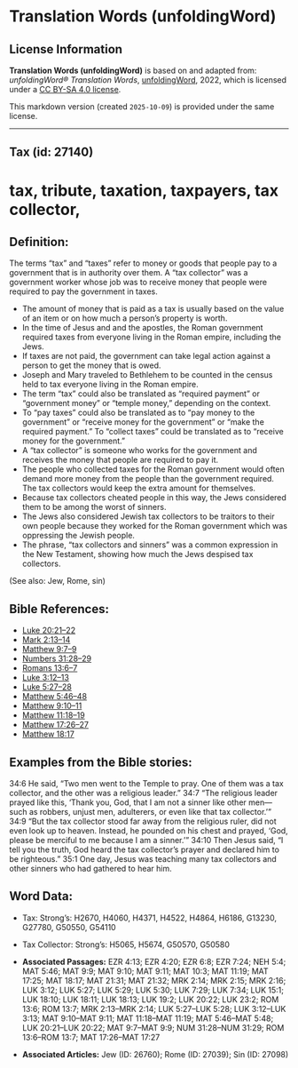 # Translation Words (unfoldingWord)

## License Information

**Translation Words (unfoldingWord)** is based on and adapted from: _unfoldingWord® Translation Words_, [unfoldingWord](https://unfoldingword.org/utw), 2022, which is licensed under a [CC BY-SA 4.0 license](https://creativecommons.org/licenses/by-sa/4.0/legalcode.en).

This markdown version (created `2025-10-09`) is provided under the same license.



--------------------------------

## Tax (id: 27140)

tax, tribute, taxation, taxpayers, tax collector,
=================================================

Definition:
-----------

The terms “tax” and “taxes” refer to money or goods that people pay to a government that is in authority over them. A “tax collector” was a government worker whose job was to receive money that people were required to pay the government in taxes.

* The amount of money that is paid as a tax is usually based on the value of an item or on how much a person’s property is worth.
* In the time of Jesus and and the apostles, the Roman government required taxes from everyone living in the Roman empire, including the Jews.
* If taxes are not paid, the government can take legal action against a person to get the money that is owed.
* Joseph and Mary traveled to Bethlehem to be counted in the census held to tax everyone living in the Roman empire.
* The term “tax” could also be translated as “required payment” or “government money” or “temple money,” depending on the context.
* To “pay taxes” could also be translated as to “pay money to the government” or “receive money for the government” or “make the required payment.” To “collect taxes” could be translated as to “receive money for the government.”
* A “tax collector” is someone who works for the government and receives the money that people are required to pay it.
* The people who collected taxes for the Roman government would often demand more money from the people than the government required. The tax collectors would keep the extra amount for themselves.
* Because tax collectors cheated people in this way, the Jews considered them to be among the worst of sinners.
* The Jews also considered Jewish tax collectors to be traitors to their own people because they worked for the Roman government which was oppressing the Jewish people.
* The phrase, “tax collectors and sinners” was a common expression in the New Testament, showing how much the Jews despised tax collectors.

(See also: Jew, Rome, sin)

Bible References:
-----------------

* [Luke 20:21–22](https://ref.ly/Luke20:21-Luke20:22)
* [Mark 2:13–14](https://ref.ly/Mark2:13-Mark2:14)
* [Matthew 9:7–9](https://ref.ly/Matt9:7-Matt9:9)
* [Numbers 31:28–29](https://ref.ly/Num31:28-Num31:29)
* [Romans 13:6–7](https://ref.ly/Rom13:6-Rom13:7)
* [Luke 3:12–13](https://ref.ly/Luke3:12-Luke3:13)
* [Luke 5:27–28](https://ref.ly/Luke5:27-Luke5:28)
* [Matthew 5:46–48](https://ref.ly/Matt5:46-Matt5:48)
* [Matthew 9:10–11](https://ref.ly/Matt9:10-Matt9:11)
* [Matthew 11:18–19](https://ref.ly/Matt11:18-Matt11:19)
* [Matthew 17:26–27](https://ref.ly/Matt17:26-Matt17:27)
* [Matthew 18:17](https://ref.ly/Matt18:17)

Examples from the Bible stories:
--------------------------------

34:6 He said, “Two men went to the Temple to pray. One of them was a tax collector, and the other was a religious leader.” 34:7 “The religious leader prayed like this, ‘Thank you, God, that I am not a sinner like other men—such as robbers, unjust men, adulterers, or even like that tax collector.’” 34:9 “But the tax collector stood far away from the religious ruler, did not even look up to heaven. Instead, he pounded on his chest and prayed, ‘God, please be merciful to me because I am a sinner.’” 34:10 Then Jesus said, “I tell you the truth, God heard the tax collector’s prayer and declared him to be righteous.” 35:1 One day, Jesus was teaching many tax collectors and other sinners who had gathered to hear him.

Word Data:
----------

* Tax: Strong’s: H2670, H4060, H4371, H4522, H4864, H6186, G13230, G27780, G50550, G54110
* Tax Collector: Strong’s: H5065, H5674, G50570, G50580

* **Associated Passages:** EZR 4:13; EZR 4:20; EZR 6:8; EZR 7:24; NEH 5:4; MAT 5:46; MAT 9:9; MAT 9:10; MAT 9:11; MAT 10:3; MAT 11:19; MAT 17:25; MAT 18:17; MAT 21:31; MAT 21:32; MRK 2:14; MRK 2:15; MRK 2:16; LUK 3:12; LUK 5:27; LUK 5:29; LUK 5:30; LUK 7:29; LUK 7:34; LUK 15:1; LUK 18:10; LUK 18:11; LUK 18:13; LUK 19:2; LUK 20:22; LUK 23:2; ROM 13:6; ROM 13:7; MRK 2:13–MRK 2:14; LUK 5:27–LUK 5:28; LUK 3:12–LUK 3:13; MAT 9:10–MAT 9:11; MAT 11:18–MAT 11:19; MAT 5:46–MAT 5:48; LUK 20:21–LUK 20:22; MAT 9:7–MAT 9:9; NUM 31:28–NUM 31:29; ROM 13:6–ROM 13:7; MAT 17:26–MAT 17:27
* **Associated Articles:** Jew (ID: 26760); Rome (ID: 27039); Sin (ID: 27098)

